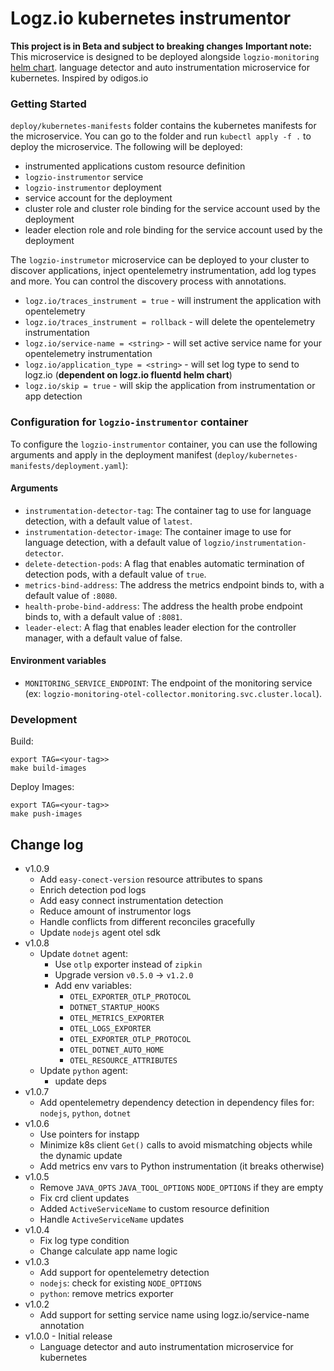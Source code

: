 # Logz.io kubernetes instrumentor
**This project is in Beta and subject to breaking changes**
**Important note:** This microservice is designed to be deployed alongside `logzio-monitoring` [helm chart](https://github.com/logzio/logzio-helm/tree/master/charts/logzio-monitoring).
language detector and auto instrumentation microservice for kubernetes.  Inspired by odigos.io

### Getting Started
`deploy/kubernetes-manifests` folder contains the kubernetes manifests for the microservice. You can go to the folder and run `kubectl apply -f .` to deploy the microservice.
The following will be deployed:
- instrumented applications custom resource definition
- `logzio-instrumentor` service
- `logzio-instrumentor` deployment
- service account for the deployment
- cluster role and cluster role binding for the service account used by the deployment
- leader election role and role binding for the service account used by the deployment

The `logzio-instrumetor` microservice can be deployed to your cluster to discover applications, inject opentelemetry instrumentation, add log types and more. You can control the discovery process with annotations.
- `logz.io/traces_instrument = true` - will instrument the application with opentelemetry
- `logz.io/traces_instrument = rollback` - will delete the opentelemetry instrumentation
- `logz.io/service-name = <string>` - will set active service name for your opentelemetry instrumentation
- `logz.io/application_type = <string>` - will set log type to send to logz.io (**dependent on logz.io fluentd helm chart**)
- `logz.io/skip = true` - will skip the application from instrumentation or app detection

### Configuration for `logzio-instrumentor` container
To configure the `logzio-instrumentor` container, you can use the following arguments and apply in the deployment manifest (`deploy/kubernetes-manifests/deployment.yaml`):
#### Arguments
- `instrumentation-detector-tag`: The container tag to use for language detection, with a default value of `latest`.
- `instrumentation-detector-image`: The container image to use for language detection, with a default value of `logzio/instrumentation-detector`.
- `delete-detection-pods`: A flag that enables automatic termination of detection pods, with a default value of `true`.
- `metrics-bind-address`: The address the metrics endpoint binds to, with a default value of `:8080`.
- `health-probe-bind-address`: The address the health probe endpoint binds to, with a default value of `:8081`.
- `leader-elect`: A flag that enables leader election for the controller manager, with a default value of false.
#### Environment variables
- `MONITORING_SERVICE_ENDPOINT`: The endpoint of the monitoring service (ex: `logzio-monitoring-otel-collector.monitoring.svc.cluster.local`).

### 
### Development
Build:
```
export TAG=<your-tag>>
make build-images
```
Deploy Images:
```
export TAG=<your-tag>>
make push-images
```

## Change log

* v1.0.9
    - Add `easy-conect-version` resource attributes to spans
    - Enrich detection pod logs
    - Add easy connect instrumentation detection
    - Reduce amount of instrumentor logs
    - Handle conflicts from different reconciles gracefully
    - Update `nodejs` agent otel sdk
* v1.0.8
    - Update `dotnet` agent:
      - Use `otlp` exporter instead of `zipkin`
      - Upgrade version `v0.5.0` -> `v1.2.0`
      - Add env variables:
        - `OTEL_EXPORTER_OTLP_PROTOCOL`
        - `DOTNET_STARTUP_HOOKS`
        - `OTEL_METRICS_EXPORTER`
        - `OTEL_LOGS_EXPORTER`
        - `OTEL_EXPORTER_OTLP_PROTOCOL`
        - `OTEL_DOTNET_AUTO_HOME`
        - `OTEL_RESOURCE_ATTRIBUTES`
    - Update `python` agent:
        - update deps
* v1.0.7
    - Add opentelemetry dependency detection in dependency files for: `nodejs`, `python`, `dotnet`  
* v1.0.6
    - Use pointers for instapp
    - Minimize k8s client `Get()` calls to avoid mismatching objects while the dynamic update
    - Add metrics env vars to Python instrumentation (it breaks otherwise)
* v1.0.5
    - Remove `JAVA_OPTS` `JAVA_TOOL_OPTIONS` `NODE_OPTIONS` if they are empty
    - Fix crd client updates
    - Added `ActiveServiceName` to custom resource definition
    - Handle `ActiveServiceName` updates
* v1.0.4
    - Fix log type condition
    - Change calculate app name logic
* v1.0.3
    - Add support for opentelemetry detection
    - `nodejs`: check for existing `NODE_OPTIONS`
    - `python`: remove metrics exporter
* v1.0.2
    - Add support for setting service name using logz.io/service-name annotation
* v1.0.0 - Initial release
    - Language detector and auto instrumentation microservice for kubernetes

